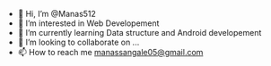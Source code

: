 - 👋 Hi, I’m @Manas512
- 👀 I’m interested in Web Developement
- 🌱 I’m currently learning Data structure and Android developement   
- 💞️ I’m looking to collaborate on ...
- 📫 How to reach me manassangale05@gmail.com

<!---
Manas512/Manas512 is a ✨ special ✨ repository because its `README.md` (this file) appears on your GitHub profile.
You can click the Preview link to take a look at your changes.
--->
